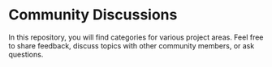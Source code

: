 # Community Discussions

In this repository, you will find categories for various project areas. Feel free to share feedback, discuss topics with other community members, or ask questions.
